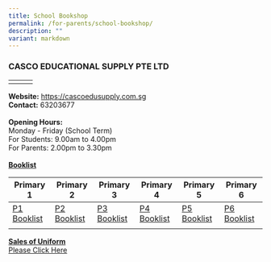 ```yaml
---
title: School Bookshop
permalink: /for-parents/school-bookshop/
description: ""
variant: markdown
---
```

### CASCO EDUCATIONAL SUPPLY PTE LTD



| |  |  |
| -------- | -------- | -------- |
|      |      |      |

<b>Website:</b> [https://cascoedusupply.com.sg ](https://cascoedusupply.com.sg )<br>
<b>Contact:</b> 63203677 <br>
<br>
<b>Opening Hours:</b><br>
Monday - Friday (School Term)<br>
For Students: 9.00am to 4.00pm<br>
For Parents: 2.00pm to 3.30pm<br>
<br>
<b><u>Booklist</u></b>


| Primary 1 | Primary 2 | Primary 3 | Primary 4 | Primary 5 | Primary 6 |
| -------- | -------- | -------- | -------- | -------- | -------- |
| [P1 Booklist](/files/School%20Bookshop/2023/P1_Booklist.pdf)     | [P2 Booklist](/files/School%20Bookshop/2023/P2_Booklist.pdf)     | [P3 Booklist](/files/School%20Bookshop/2023/P3_Booklist.pdf)    | [P4 Booklist](/files/School%20Bookshop/2023/P4_Booklist.pdf)     | [P5 Booklist](/files/School%20Bookshop/2023/P5_Booklist.pdf)     | [P6 Booklist](/files/School%20Bookshop/2023/P6_Booklist.pdf)     |
|  |  |  |  | [](/files/School%20Bookshop/2023/P5_Foundation_Booklist.pdf) | [](/files/School%20Bookshop/2023/P6_Foundation_Booklist.pdf) |

<b><u>Sales of Uniform</u></b><br>
[Please Click Here](/files/School%20Bookshop/2023/Sale_of_Uniform.pdf)